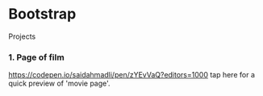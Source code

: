# Bootstrap
Projects

### 1. Page of film 
https://codepen.io/saidahmadli/pen/zYEvVaQ?editors=1000 tap here for a quick preview of 'movie page'.
